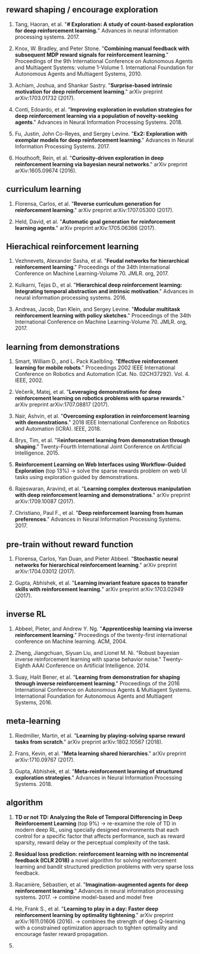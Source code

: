 ## reward shaping / encourage exploration

1. Tang, Haoran, et al. "**# Exploration: A study of count-based exploration for deep reinforcement learning.**" Advances in neural information processing systems. 2017.

2. Knox, W. Bradley, and Peter Stone. "**Combining manual feedback with subsequent MDP reward signals for reinforcement learning**." Proceedings of the 9th International Conference on Autonomous Agents and Multiagent Systems: volume 1-Volume 1. International Foundation for Autonomous Agents and Multiagent Systems, 2010.

3. Achiam, Joshua, and Shankar Sastry. "**Surprise-based intrinsic motivation for deep reinforcement learning**." arXiv preprint arXiv:1703.01732 (2017).

4.  Conti, Edoardo, et al. "**Improving exploration in evolution strategies for deep reinforcement learning via a population of novelty-seeking agents**." Advances in Neural Information Processing Systems. 2018.

5. Fu, Justin, John Co-Reyes, and Sergey Levine. "**Ex2: Exploration with exemplar models for deep reinforcement learning**." Advances in Neural Information Processing Systems. 2017.

6. Houthooft, Rein, et al. "**Curiosity-driven exploration in deep reinforcement learning via bayesian neural networks**." arXiv preprint arXiv:1605.09674 (2016).

## curriculum learning

1. Florensa, Carlos, et al. "**Reverse curriculum generation for reinforcement learning**." arXiv preprint arXiv:1707.05300 (2017).

2. Held, David, et al. "**Automatic goal generation for reinforcement learning agents**." arXiv preprint arXiv:1705.06366 (2017).

## Hierachical reinforcement learning

1. Vezhnevets, Alexander Sasha, et al. "**Feudal networks for hierarchical reinforcement learning**." Proceedings of the 34th International Conference on Machine Learning-Volume 70. JMLR. org, 2017.

2. Kulkarni, Tejas D., et al. "**Hierarchical deep reinforcement learning: Integrating temporal abstraction and intrinsic motivation**." Advances in neural information processing systems. 2016.

3. Andreas, Jacob, Dan Klein, and Sergey Levine. "**Modular multitask reinforcement learning with policy sketches**." Proceedings of the 34th International Conference on Machine Learning-Volume 70. JMLR. org, 2017.




## learning from demonstrations

1. Smart, William D., and L. Pack Kaelbling. "**Effective reinforcement learning for mobile robots**." Proceedings 2002 IEEE International Conference on Robotics and Automation (Cat. No. 02CH37292). Vol. 4. IEEE, 2002.

2. Večerík, Matej, et al. "**Leveraging demonstrations for deep reinforcement learning on robotics problems with sparse rewards**." arXiv preprint arXiv:1707.08817 (2017).

3. Nair, Ashvin, et al. "**Overcoming exploration in reinforcement learning with demonstrations**." 2018 IEEE International Conference on Robotics and Automation (ICRA). IEEE, 2018.

4. Brys, Tim, et al. "R**einforcement learning from demonstration through shaping**." Twenty-Fourth International Joint Conference on Artificial Intelligence. 2015.

5. **Reinforcement Learning on Web Interfaces using Workflow-Guided Exploration** (top 13%) -> solve the sparse rewards problem on web UI tasks using exploration guided by demonstrations.

6. Rajeswaran, Aravind, et al. "**Learning complex dexterous manipulation with deep reinforcement learning and demonstrations**." arXiv preprint arXiv:1709.10087 (2017).

7. Christiano, Paul F., et al. "**Deep reinforcement learning from human preferences**." Advances in Neural Information Processing Systems. 2017.

## pre-train without reward function

1. Florensa, Carlos, Yan Duan, and Pieter Abbeel. "**Stochastic neural networks for hierarchical reinforcement learning**." arXiv preprint arXiv:1704.03012 (2017).

2. Gupta, Abhishek, et al. "**Learning invariant feature spaces to transfer skills with reinforcement learning.**" arXiv preprint arXiv:1703.02949 (2017).





## inverse RL

1. Abbeel, Pieter, and Andrew Y. Ng. "**Apprenticeship learning via inverse reinforcement learning**." Proceedings of the twenty-first international conference on Machine learning. ACM, 2004.

2. Zheng, Jiangchuan, Siyuan Liu, and Lionel M. Ni. "Robust bayesian inverse reinforcement learning with sparse behavior noise." Twenty-Eighth AAAI Conference on Artificial Intelligence. 2014.

3. Suay, Halit Bener, et al. "**Learning from demonstration for shaping through inverse reinforcement learning**." Proceedings of the 2016 International Conference on Autonomous Agents & Multiagent Systems. International Foundation for Autonomous Agents and Multiagent Systems, 2016.

## meta-learning

1. Riedmiller, Martin, et al. "**Learning by playing-solving sparse reward tasks from scratch**." arXiv preprint arXiv:1802.10567 (2018).

2. Frans, Kevin, et al. "**Meta learning shared hierarchies**." arXiv preprint arXiv:1710.09767 (2017).

3. Gupta, Abhishek, et al. "**Meta-reinforcement learning of structured exploration strategies**." Advances in Neural Information Processing Systems. 2018.

## algorithm

1. **TD or not TD: Analyzing the Role of Temporal Differencing in Deep Reinforcement Learning** (top 9%) -> re-examine the role of TD in modern deep RL, using specially designed environments that each control for a specific factor that affects performance, such as reward sparsity, reward delay or the perceptual complexity of the task.

2. **Residual loss prediction: reinforcement learning with no incremental feedback (ICLR 2018)**
a novel algorithm for solving reinforcement learning and bandit structured prediction problems with very sparse loss feedback.

3. Racanière, Sébastien, et al. "**Imagination-augmented agents for deep reinforcement learning**." Advances in neural information processing systems. 2017. -> combine model-based and model free

4. He, Frank S., et al. "**Learning to play in a day: Faster deep reinforcement learning by optimality tightening**." arXiv preprint arXiv:1611.01606 (2016).
-> combines the strength of deep Q-learning with a constrained optimization approach to tighten optimality and encourage faster reward propagation.

5. 